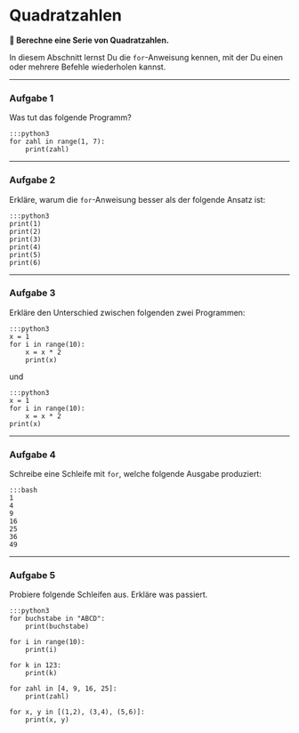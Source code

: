 
# Quadratzahlen

**🎯 Berechne eine Serie von Quadratzahlen.**

In diesem Abschnitt lernst Du die `for`-Anweisung kennen, mit der Du einen oder mehrere Befehle wiederholen kannst.

----

### Aufgabe 1

Was tut das folgende Programm?

    :::python3
    for zahl in range(1, 7):
        print(zahl)

----

### Aufgabe 2

Erkläre, warum die `for`-Anweisung besser als der folgende Ansatz ist:

    :::python3
    print(1)
    print(2)
    print(3)
    print(4)
    print(5)
    print(6)

----

### Aufgabe 3

Erkläre den Unterschied zwischen folgenden zwei Programmen:

    :::python3
    x = 1
    for i in range(10):
        x = x * 2
        print(x)

und

    :::python3
    x = 1
    for i in range(10):
        x = x * 2
    print(x)


----

### Aufgabe 4

Schreibe eine Schleife mit `for`, welche folgende Ausgabe produziert:

    :::bash
    1
    4
    9
    16
    25
    36
    49

----

### Aufgabe 5

Probiere folgende Schleifen aus.
Erkläre was passiert.

    :::python3
    for buchstabe in "ABCD":
        print(buchstabe)

    for i in range(10):
        print(i)

    for k in 123:
        print(k)

    for zahl in [4, 9, 16, 25]:
        print(zahl)

    for x, y in [(1,2), (3,4), (5,6)]:
        print(x, y)
